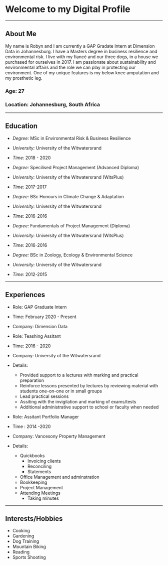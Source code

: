 # Welcome to my Digital Profile

***
## About Me
My name is Robyn and I am currently a GAP Gradate Intern at Dimension 
Data in Johannesburg. I have a Masters degree in business resilience 
and environmental risk. I live with my fiancé and our three dogs, in 
a house we purchased for ourselves in 2017. I am passionate about
sustainability and environmental affairs and the role we can play
in protecting our environment. One of my unique features is my below
knee amputation and my prosthetic leg.

### Age: 27
### Location: Johannesburg, South Africa 

***
## Education
- *Degree:* MSc in Environmental Risk & Business Resilience
- *University:* University of the Witwatersrand
- *Time:* 2018 - 2020

- *Degree:*  Specilised Project Management (Advanced Diploma)
- *University:* University of the Witwatersrand (WitsPlus)
- *Time:* 2017-2017
      
- *Degree:* BSc Honours in Climate Change & Adaptation
- *University:* University of the Witwatersrand
- *Time:* 2016-2016
      
- *Degree:* Fundamentals of Project Management (Diploma)
- *University:* University of the Witwatersrand (WitsPlus)
- *Time:* 2016-2016
      
- *Degree:* BSc in Zoology, Ecology & Environmental Science
- *University:* University of the Witwatersrand
- *Time:*  2012-2015

***
## Experiences
- Role: GAP Graduate Intern
- Time: February 2020 - Present
- Company: Dimension Data
      
- Role: Teashing Assitant
- Time: 2016 - 2020
- Company: University of the Witwatersrand
- Details: 
     - Provided support to a lectures with marking and practical preparation
     - Reinforce lessons presented by lectures by reviewing material
        with students one-on-one or in small groups
     - Lead practical sessions 
     - Assiting with the invigilation and marking of exams/tests
     - Additional administrative support to school or faculty when needed
      
- Role: Assitant Portfolio Manager
- Time : 2014 -2020
- Company: Vancesony Property Management 
- Details: 
    - Quickbooks
       - Invoicing clients
       - Reconciling
       - Statements
    - Office Management and adminstration
    - Bookkeeping
    - Project Management 
    - Attending Meetings
      - Taking minutes

***
## Interests/Hobbies
- Cooking
- Gardening
- Dog Training
- Mountain Biking
- Reading
- Sports Shooting
      



